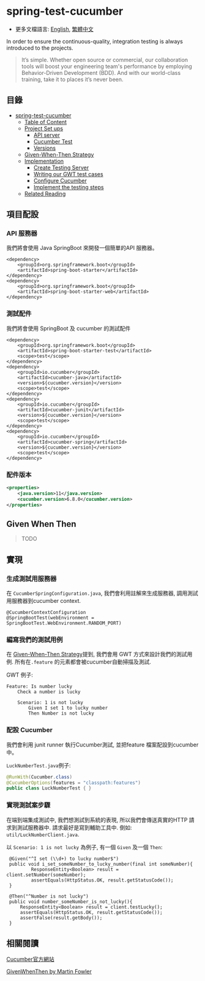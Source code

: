 # spring-test-cucumber

* 更多文檔語言: [English](README.md), [繁體中文](README-zh-TW.md)

In order to ensure the continuous-quality, integration testing is always introduced to the projects.

> It’s simple. Whether open source or commercial, our collaboration tools will boost your engineering team's performance by employing Behavior-Driven Development (BDD). And with our world-class training, take it to places it’s never been. 

## 目錄

- [spring-test-cucumber](#spring-test-cucumber)
    - [Table of Content](#Table-of-Content)
    - [Project Set ups](#Project-Set-ups)
        - [API server](#API-server)
        - [Cucumber Test](#Cucumber-Test)
        - [Versions](#versions)
    - [Given-When-Then Strategy](#Given-When-Then-Strategy)
    - [Implementation](#Implementation)
        - [Create Testing Server](#Create-Testing-Server)
        - [Writing our GWT test cases](#Writing-our-GWT-test-cases)
        - [Configure Cucumber](#Configure-Cucumber)
        - [Implement the testing steps](#Implement-the-testing-steps)
    - [Related Reading](#Related-Reading)

## 項目配設
 
### API 服務器

我們將會使用 Java SpringBoot 來開發一個簡單的API 服務器。

```
<dependency>
    <groupId>org.springframework.boot</groupId>
    <artifactId>spring-boot-starter</artifactId>
</dependency>
<dependency>
    <groupId>org.springframework.boot</groupId>
    <artifactId>spring-boot-starter-web</artifactId>
</dependency>
```
### 測試配件

我們將會使用 SpringBoot 及 cucumber 的測試配件

```
<dependency>
    <groupId>org.springframework.boot</groupId>
    <artifactId>spring-boot-starter-test</artifactId>
    <scope>test</scope>
</dependency>
<dependency>
    <groupId>io.cucumber</groupId>
    <artifactId>cucumber-java</artifactId>
    <version>${cucumber.version}</version>
    <scope>test</scope>
</dependency>
<dependency>
    <groupId>io.cucumber</groupId>
    <artifactId>cucumber-junit</artifactId>
    <version>${cucumber.version}</version>
    <scope>test</scope>
</dependency>
<dependency>
    <groupId>io.cucumber</groupId>
    <artifactId>cucumber-spring</artifactId>
    <version>${cucumber.version}</version>
    <scope>test</scope>
</dependency>
```

### 配件版本

```xml
<properties>
    <java.version>11</java.version>
    <cucumber.version>6.8.0</cucumber.version>
</properties>
```

## Given When Then 

> TODO

## 實現

### 生成測試用服務器

在 `CucumberSpringConfiguration.java`, 我們會利用註解來生成服務器, 調用測試用服務器到cucumber context.

```
@CucumberContextConfiguration
@SpringBootTest(webEnvironment = SpringBootTest.WebEnvironment.RANDOM_PORT)
```

### 編寫我們的測試用例

在 [Given-When-Then Strategy](#Given-When-Then-Strategy)提到, 我們會用 GWT 方式來設計我們的測試用例.
所有在`.feature` 的元素都會被cucumber自動掃描及測試.

GWT 例子:
```
Feature: Is number lucky
    Check a number is lucky

    Scenario: 1 is not lucky
        Given I set 1 to lucky number
        Then Number is not lucky
``` 

### 配設 Cucumber

我們會利用 junit runner 執行Cucumber測試, 並把feature 檔案配設到cucumber 中。 

`LuckNumberTest.java`例子:

```java
@RunWith(Cucumber.class)
@CucumberOptions(features = "classpath:features")
public class LuckNumberTest { }
```

### 實現測試案步驟

在端到端集成測試中, 我們想測試到系統的表現, 所以我們會傳送真實的HTTP 請求到測試服務器中. 請求最好是寫到輔助工具中. 倒如: `util/LuckNumberClient.java`.

以 `Scenario: 1 is not lucky` 為例子, 有一個 `Given` 及一個 `Then`:

```
 @Given("^I set (\\d+) to lucky number$")
 public void i_set_someNumber_to_lucky_number(final int someNumber){
         ResponseEntity<Boolean> result = client.setNumber(someNumber);
         assertEquals(HttpStatus.OK, result.getStatusCode());
 }
 
 @Then("^Number is not lucky")
 public void number_someNumber_is_not_lucky(){
     ResponseEntity<Boolean> result = client.testLucky();
     assertEquals(HttpStatus.OK, result.getStatusCode());
     assertFalse(result.getBody());
 }
```

## 相關閱讀

[Cucumber官方網站](https://cucumber.io/)

[GivenWhenThen by Martin Fowler](https://martinfowler.com/bliki/GivenWhenThen.html)